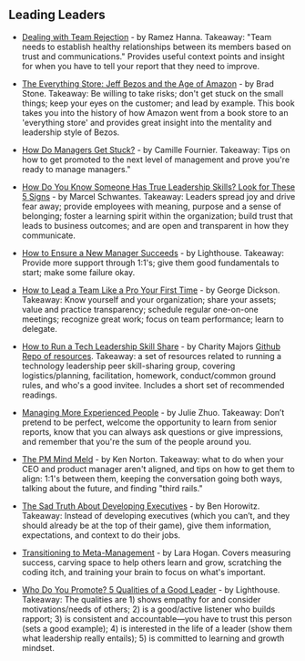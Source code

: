 ## Leading Leaders

- [Dealing with Team Rejection](https://informatiq.github.io/2017/06/25/Dealing-with-team-rejection.html) - by Ramez Hanna. Takeaway: "Team needs to establish healthy relationships between its members based on trust and communications." Provides useful context points and insight for when you have to tell your report that they need to improve.

- [The Everything Store: Jeff Bezos and the Age of Amazon](http://a.co/d/4WGjFRq) - by Brad Stone. Takeaway: Be willing to take risks; don't get stuck on the small things; keep your eyes on the customer; and lead by example.  This book takes you into the history of how Amazon went from a book store to an 'everything store' and provides great insight into the mentality and leadership style of Bezos.

- [How Do Managers Get Stuck?](http://www.elidedbranches.com/2017/09/how-do-managers-get-stuck.html) - by Camille Fournier. Takeaway: Tips on how to get promoted to the next level of management and prove you're ready to manage managers."

- [How Do You Know Someone Has True Leadership Skills? Look for These 5 Signs](https://www.inc.com/marcel-schwantes/5-obvious-signs-someone-has-true-leadership-ability-ask-any-employee.html) - by Marcel Schwantes. Takeaway: Leaders spread joy and drive fear away; provide employees with meaning, purpose and a sense of belonging; foster a learning spirit within the organization; build trust that leads to business outcomes; and are open and transparent in how they communicate.

- [How to Ensure a New Manager Succeeds](https://getlighthouse.com/blog/new-manager-how-to-help-succeed) - by Lighthouse. Takeaway: Provide more support through 1:1's; give them good fundamentals to start; make some failure okay.

- [How to Lead a Team Like a Pro Your First Time](https://blog.bonus.ly/how-to-lead-a-team-for-the-first-time) - by George Dickson. Takeaway: Know yourself and your organization; share your assets; value and practice transparency; schedule regular one-on-one meetings; recognize great work; focus on team performance; learn to delegate.

- [How to Run a Tech Leadership Skill Share](https://charity.wtf/2018/08/24/how-to-run-a-tech-leadership-skill-share/) - by Charity Majors [Github Repo of resources](https://github.com/charity/tech-leads-skill-share/). Takeaway: a set of resources related to running a technology leadership peer skill-sharing group, covering logistics/planning, facilitation, homework, conduct/common ground rules, and who's a good invitee. Includes a short set of recommended readings.

- [Managing More Experienced People](https://medium.com/the-year-of-the-looking-glass/managing-more-experienced-people-9893f9903649) - by Julie Zhuo. Takeaway: Don’t pretend to be perfect, welcome the opportunity to learn from senior reports, know that you can always ask questions or give impressions, and remember that you're the sum of the people around you.

- [The PM Mind Meld](https://www.kennorton.com/newsletter/2016-03-02-bringing-the-donuts.html) - by Ken Norton. Takeaway: what to do when your CEO and product manager aren't aligned, and tips on how to get them to align: 1:1's between them, keeping the conversation going both ways, talking about the future, and finding "third rails." 

- [The Sad Truth About Developing Executives](https://a16z.com/2015/03/16/the-sad-truth-about-developing-executives-2/) - by Ben Horowitz. Takeaway: Instead of developing executives (which you can’t, and they should already be at the top of their game), give them information, expectations, and context to do their jobs.

- [Transitioning to Meta-Management](http://larahogan.me/blog/transition-meta-management/) - by Lara Hogan. Covers measuring success, carving space to help others learn and grow, scratching the coding itch, and training your brain to focus on what's important.

- [Who Do You Promote? 5 Qualities of a Good Leader](https://getlighthouse.com/blog/qualities-of-a-good-leader) - by Lighthouse. Takeaway: The qualities are 1) shows empathy for and consider motivations/needs of others; 2) is a good/active listener who builds rapport; 3) is consistent and accountable—you have to trust this person (sets a good example); 4) is interested in the life of a leader (show them what leadership really entails); 5) is committed to learning and growth mindset.
